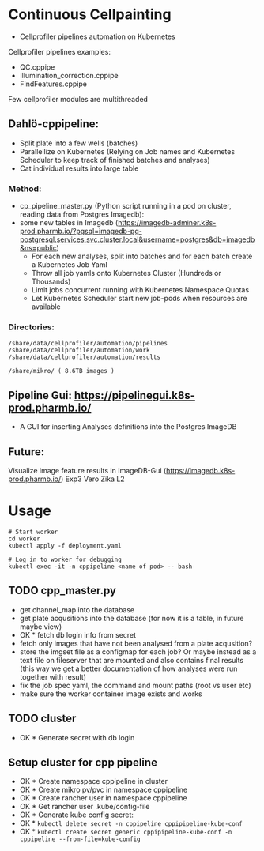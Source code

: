 # Continuous Cellpainting
- Cellprofiler pipelines automation on Kubernetes

Cellprofiler pipelines examples:

- QC.cppipe
- Illumination_correction.cppipe
- FindFeatures.cppipe

Few cellprofiler modules are multithreaded

## Dahlö-cppipeline:

- Split plate into a few wells (batches)
- Parallellize on Kubernetes (Relying on Job names and Kubernetes Scheduler to keep track of finished batches and analyses)
- Cat individual results into large table

### Method:

- cp_pipeline_master.py (Python script running in a pod on cluster, reading data from Postgres Imagedb):
- some new tables in Imagedb (https://imagedb-adminer.k8s-prod.pharmb.io/?pgsql=imagedb-pg-postgresql.services.svc.cluster.local&username=postgres&db=imagedb&ns=public)
  - For each new analyses, split into batches and for each batch create a Kubernetes Job Yaml
  - Throw all job yamls onto Kubernetes Cluster (Hundreds or Thousands)
  - Limit jobs concurrent running with Kubernetes Namespace Quotas
  - Let Kubernetes Scheduler start new job-pods when resources are available
 
### Directories:
```
/share/data/cellprofiler/automation/pipelines
/share/data/cellprofiler/automation/work
/share/data/cellprofiler/automation/results

/share/mikro/ ( 8.6TB images )
```

## Pipeline Gui: https://pipelinegui.k8s-prod.pharmb.io/

- A GUI for inserting Analyses definitions into the Postgres ImageDB


## Future: 
  Visualize image feature results in ImageDB-Gui (https://imagedb.k8s-prod.pharmb.io/) Exp3 Vero Zika L2
  

# Usage
```
# Start worker
cd worker
kubectl apply -f deployment.yaml

# Log in to worker for debugging
kubectl exec -it -n cppipeline <name of pod> -- bash
```

## TODO cpp_master.py
* get channel_map into the database
* get plate acqusitions into the database (for now it is a table, in future maybe view)
* OK * fetch db login info from secret
* fetch only images that have not been analysed from a plate acqusition?
* store the imgset file as a configmap for each job? Or maybe instead as a text file on fileserver that are mounted and also contains final results (this way we get a better documentation of how analyses were run together with result)
* fix the job spec yaml, the command and mount paths (root vs user etc)
* make sure the worker container image exists and works

## TODO cluster
* OK * Generate secret with db login

## Setup cluster for cpp pipeline
* OK * Create namespace cppipeline in cluster
* OK * Create mikro pv/pvc in namespace cppipeline
* OK * Create rancher user in namespace cppipeline
* OK * Get rancher user .kube/config-file
* OK * Generate kube config secret:
* OK   * `kubectl delete secret -n cppipeline cppipipeline-kube-conf`
* OK   * `kubectl create secret generic cppipipeline-kube-conf -n cppipeline --from-file=kube-config`
